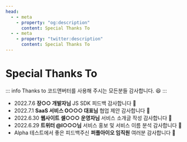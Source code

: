 ```yaml
---
head:
  - - meta
    - property: "og:description"
      content: Special Thanks To
  - - meta
    - property: "twitter:description"
      content: Special Thanks To
---
```


# Special Thanks To

::: info Thanks to
코드앤버터를 사용해 주시는 모든분들 감사합니다. 😆
:::

- 2022.7.6 **장○○ 개발자님** JS SDK 피드백 감사합니다 👏
- 2022.7.1 **SaaS 서비스 O○○○ 대표님** 협업 제안 감사합니다 👏
- 2022.6.30 **웹사이트 셀○○○ 운영자님** 서비스 소개글 작성 감사합니다 👏
- 2022.6.29 **트위터 @l○○○님** 서비스 홍보 및 서비스 이름 분석 감사합니다 👏
- Alpha 테스트에서 좋은 피드백주신 **퍼플아이오 임직원** 여러분 감사합니다 👏
